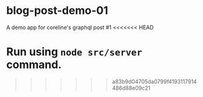 # blog-post-demo-01
A demo app for coreline's graphql post #1
<<<<<<< HEAD

Run using `node src/server` command.
=======
>>>>>>> a83b9d04705da0799f4193117914486d88e09c21
